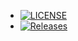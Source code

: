 <!--
Cecil Cruz Docker APP 0.2
![GitHub Workflow Status (branch)](https://img.shields.io/github/actions/workflow/status/cruzcgbz/sem/main.yml?branch=master)

[![LICENSE](https://img.shields.io/github/license/cruzcgbz/sem.svg?style=flat-square)](https://github.com/cruzcgbz/sem/blob/master/LICENSE)

[![Releases](https://img.shields.io/github/release/cruzcgbz/sem/all.svg?style=flat-square)](https://github.com/cruzcgbz/sem/releases)

![GitHub Workflow Status (branch)](https://img.shields.io/github/actions/workflow/status/cruzcgbz/sem/main.yml?branch=<branch>)


# Software Engineering Methods
* Master Build Status  ![GitHub Workflow Status (branch)](https://img.shields.io/github/actions/workflow/status/cruzcgbz/sem/main.yml?branch=sem)
* Develop Branch Status ![GitHub Workflow Status (branch)](https://img.shields.io/github/actions/workflow/status/cruzcgbz/sem/main.yml?branch=develop)
-->
* [![LICENSE](https://img.shields.io/github/license/cruzcgbz/sem.svg?style=flat-square)](https://github.com/cruzcgbz/sem/blob/master/LICENSE)
* [![Releases](https://img.shields.io/github/release/cruzcgbz/devops/all.svg?style=flat-square)](https://github.com/cruzcgbz/devops/releases)